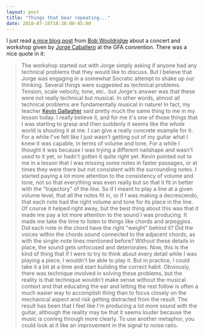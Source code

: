 ```yaml
---
layout: post
title: "Things that bear repeating..."
date: 2010-07-16T18:38:00-05:00
---
```


I just read <a href="http://kc0dxf.net/serendipity/index.php?/archives/18-Jorge-Caballero-Concert-and-Workshop.html">a nice blog post</a> from <a href="http://kc0dxf.net/blog/">Bob Wooldridge</a> about a concert and workshop given by <a href="http://www.jcaballeroguitar.com/pages/index.php">Jorge Caballero</a> at the GFA convention. There was a nice quote in it:
> The workshop started out with Jorge simply asking if anyone had any technical problems that they would like to discuss. But I believe that Jorge was engaging in a somewhat Socratic attempt to shake up our thinking. Several things were suggested as technical problems. Tension, scale velocity, tone, etc.. but Jorge's answer was that these were not really technical but musical. In other words, almost all technical problems are fundamentally musical in nature!
In fact, my teacher <a href="http://guitar69.com/">Kevin Gallagher</a> said pretty much the same thing to me in my lesson today. I really believe it, and for me it's one of those things that I was starting to grasp and then suddenly it seems like the whole world is shouting it at me.
I can give a really concrete example for it. For a while I've felt like I just wasn't getting out of my guitar what I knew it was capable, in terms of volume and tone. For a while I thought it was because I was trying a different nailshape and wasn't used to it yet, or hadn't gotten it quite right yet. Kevin pointed out to me in a lesson that I was missing some notes in faster passages, or at times they were there but not consistent with the surrounding notes. I started paying a lot more attention to the consistency of volume and tone, not so that everything was even really but so that it fit in better with the "trajectory" of the line. So if I meant to play a line at a given volume level, that all the notes fit in, or if I was making a decrescendo, that each note had the right volume and tone for its place in the line.
Of course it helped right away, but the best thing about this was that it made me pay a lot more attention to the sound I was producing. It made me take the time to listen to things like chords and arpeggios. Did each note in the chord have the right "weight" behind it? Did the voices within the chords sound connected to the adjacent chords, as with the single-note lines mentioned before? Without these details in place, the sound gets unfocused and deteriorates.
Now, this is the kind of thing that if I were to try to think about every detail while I was playing a piece, I wouldn't be able to play it. But in practice, I could take it a bit at a time and start building the correct habit. Obviously, there was technique involved in solving these problems, but the reality is that technique wouldn't make sense without the musical context and that educating the ear and letting the rest follow is often a much easier way to accomplish thing than to focus closely on the mechanical aspect and risk getting distracted from the result.
The result has been that I feel like I'm producing a lot more sound with the guitar, although the reality may be that it seems louder because the music is coming through more clearly. To use another metaphor, you could look at it like an improvement in the signal to noise ratio.

